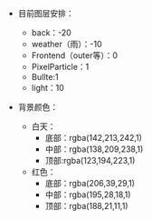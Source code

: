 - 目前图层安排：
	- back：-20
	- weather（雨）：-10
	- Frontend（outer等）：0
	- PixelParticle：1
	- Bullte:1
	- light：10

- 背景颜色：
	- 白天：
		- 底部：rgba(142,213,242,1)
		- 中部：rgba(138,209,238,1)
		- 顶部:rgba(123,194,223,1)
	- 红色：
		- 底部：rgba(206,39,29,1)
		- 中部：rgba(195,28,18,1)
		- 顶部：rgba(188,21,11,1)
